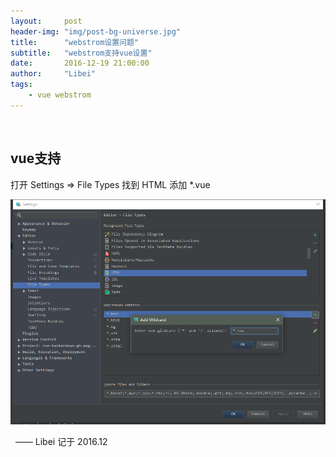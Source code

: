 ```yaml
---
layout:     post
header-img: "img/post-bg-universe.jpg"
title:      "webstrom设置问题"
subtitle:   "webstrom支持vue设置"
date:       2016-12-19 21:00:00
author:     "Libei"
tags:
    - vue webstrom
---
```

 
## vue支持
打开 Settings => File Types 找到 HTML 添加 *.vue

<img src ="/img/in-post/webstrom/webstrom-veuSetting.png">


  —— Libei 记于 2016.12
